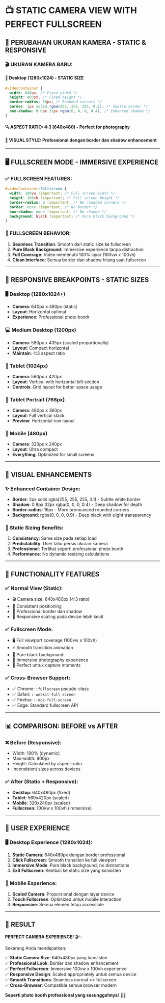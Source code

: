 # 📺 STATIC CAMERA VIEW WITH PERFECT FULLSCREEN

## 🎯 PERUBAHAN UKURAN KAMERA - STATIC & RESPONSIVE

### 🎬 **UKURAN KAMERA BARU:**

#### 📐 **Desktop (1280x1024) - STATIC SIZE**

```css
#videoContainer {
  width: 640px; /* Fixed width */
  height: 480px; /* Fixed height */
  border-radius: 16px; /* Rounded corners */
  border: 3px solid rgba(255, 255, 255, 0.1); /* Subtle border */
  box-shadow: 0 8px 32px rgba(0, 0, 0, 0.4); /* Enhanced shadow */
}
```

#### 🔍 **ASPECT RATIO**: 4:3 (640x480) - Perfect for photography

#### 🎨 **VISUAL STYLE**: Professional dengan border dan shadow enhancement

---

## 🖥️ FULLSCREEN MODE - IMMERSIVE EXPERIENCE

### ✅ **FULLSCREEN FEATURES:**

```css
#videoContainer:fullscreen {
  width: 100vw !important; /* Full screen width */
  height: 100vh !important; /* Full screen height */
  border-radius: 0 !important; /* No rounded corners */
  border: none !important; /* No border */
  box-shadow: none !important; /* No shadow */
  background: black !important; /* Pure black background */
}
```

### 🎯 **FULLSCREEN BEHAVIOR:**

1. **Seamless Transition**: Smooth dari static size ke fullscreen
2. **Pure Black Background**: Immersive experience tanpa distraction
3. **Full Coverage**: Video memenuhi 100% layar (100vw x 100vh)
4. **Clean Interface**: Semua border dan shadow hilang saat fullscreen

---

## 📱 RESPONSIVE BREAKPOINTS - STATIC SIZES

### 🖥️ **Desktop (1280x1024+)**

- **Camera**: 640px x 480px (static)
- **Layout**: Horizontal optimal
- **Experience**: Professional photo booth

### 💻 **Medium Desktop (1200px)**

- **Camera**: 580px x 435px (scaled proportionally)
- **Layout**: Compact horizontal
- **Maintain**: 4:3 aspect ratio

### 📱 **Tablet (1024px)**

- **Camera**: 560px x 420px
- **Layout**: Vertical with horizontal left section
- **Controls**: Grid layout for better space usage

### 📱 **Tablet Portrait (768px)**

- **Camera**: 480px x 360px
- **Layout**: Full vertical stack
- **Preview**: Horizontal row layout

### 📱 **Mobile (480px)**

- **Camera**: 320px x 240px
- **Layout**: Ultra compact
- **Everything**: Optimized for small screens

---

## 🎨 VISUAL ENHANCEMENTS

### ✨ **Enhanced Container Design:**

- **Border**: 3px solid rgba(255, 255, 255, 0.1) - Subtle white border
- **Shadow**: 0 8px 32px rgba(0, 0, 0, 0.4) - Deep shadow for depth
- **Border-radius**: 16px - More pronounced rounded corners
- **Background**: rgba(0, 0, 0, 0.9) - Deep black with slight transparency

### 🎯 **Static Sizing Benefits:**

1. **Consistency**: Same size pada setiap load
2. **Predictability**: User tahu persis ukuran kamera
3. **Professional**: Terlihat seperti professional photo booth
4. **Performance**: No dynamic resizing calculations

---

## 🚀 FUNCTIONALITY FEATURES

### ✅ **Normal View (Static):**

- 🎬 Camera size: 640x480px (4:3 ratio)
- 📐 Consistent positioning
- 🎨 Professional border dan shadow
- 📱 Responsive scaling pada device lebih kecil

### ✅ **Fullscreen Mode:**

- 🖥️ Full viewport coverage (100vw x 100vh)
- ⚡ Smooth transition animation
- 🖤 Pure black background
- 🎯 Immersive photography experience
- 🔄 Perfect untuk capture moments

### ✅ **Cross-Browser Support:**

- ✅ Chrome: `:fullscreen` pseudo-class
- ✅ Safari: `:-webkit-full-screen`
- ✅ Firefox: `:-moz-full-screen`
- ✅ Edge: Standard fullscreen API

---

## 📊 COMPARISON: BEFORE vs AFTER

### ❌ **Before (Responsive):**

- Width: 100% (dynamic)
- Max-width: 800px
- Height: Calculated by aspect-ratio
- Inconsistent sizes across devices

### ✅ **After (Static + Responsive):**

- **Desktop**: 640x480px (fixed)
- **Tablet**: 560x420px (scaled)
- **Mobile**: 320x240px (scaled)
- **Fullscreen**: 100vw x 100vh (immersive)

---

## 🎯 USER EXPERIENCE

### 🖥️ **Desktop Experience (1280x1024):**

1. **Static Camera**: 640x480px dengan border professional
2. **Click Fullscreen**: Smooth transition ke full viewport
3. **Immersive Mode**: Pure black background, no distractions
4. **Exit Fullscreen**: Kembali ke static size yang konsisten

### 📱 **Mobile Experience:**

1. **Scaled Camera**: Proporsional dengan layar device
2. **Touch Fullscreen**: Optimized untuk mobile interaction
3. **Responsive**: Semua elemen tetap accessible

---

## 🎊 RESULT

**PERFECT CAMERA EXPERIENCE!** 🎬✨

Sekarang Anda mendapatkan:

✅ **Static Camera Size**: 640x480px yang konsisten  
✅ **Professional Look**: Border dan shadow enhancement  
✅ **Perfect Fullscreen**: Immersive 100vw x 100vh experience  
✅ **Responsive Design**: Scaled appropriately untuk semua device  
✅ **Smooth Transitions**: Seamless normal ↔ fullscreen  
✅ **Cross-Browser**: Compatible semua browser modern

**Seperti photo booth professional yang sesungguhnya!** 📸🎯
